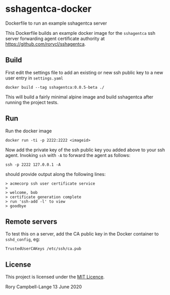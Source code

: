 # sshagentca-docker

Dockerfile to run an example sshagentca server

This Dockerfile builds an example docker image for the `sshagentca` ssh
server forwarding agent certificate authority at
https://github.com/rorycl/sshagentca.

## Build 

First edit the settings file to add an existing or new ssh public key to
a new user entry in `settings.yaml`

	docker build --tag sshagentca:0.0.5-beta ./

This will build a fairly minimal alpine image and build sshagentca after
running the project tests.

## Run

Run the docker image

	docker run -ti -p 2222:2222 <imageid>

Now add the private key of the ssh public key you added above to your
ssh agent. Invoking `ssh` with `-A` to forward the agent as follows:

    ssh -p 2222 127.0.0.1 -A

should provide output along the following lines:

    > acmecorp ssh user certificate service
    > 
    > welcome, bob
    > certificate generation complete
    > run 'ssh-add -l' to view
    > goodbye

## Remote servers

To test this on a server, add the CA public key in the Docker container
to `sshd_config`, eg:

    TrustedUserCAKeys /etc/ssh/ca.pub

## License

This project is licensed under the [MIT Licence](LICENCE).

Rory Campbell-Lange 13 June 2020
